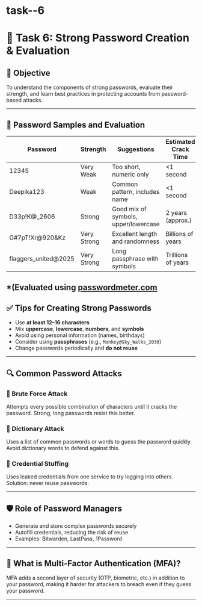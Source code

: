 # task--6
# 🔐 Task 6: Strong Password Creation & Evaluation

## 🧠 Objective
To understand the components of strong passwords, evaluate their strength, and learn best practices in protecting accounts from password-based attacks.

---

## 🔐 Password Samples and Evaluation

| Password | Strength | Suggestions | Estimated Crack Time |
|----------|----------|-------------|-----------------------|
| 12345 | Very Weak | Too short, numeric only | <1 second |
| Deepika123 | Weak | Common pattern, includes name | <1 second |
| D33p!K@_2606 | Strong | Good mix of symbols, upper/lowercase | 2 years (approx.) |
| G#7pT!Xr@920&Kz | Very Strong | Excellent length and randomness | Billions of years |
| flaggers_united@2025 | Very Strong | Long passphrase with symbols | Trillions of years |

*(Evaluated using [passwordmeter.com](https://passwordmeter.com) 
---

## ✅ Tips for Creating Strong Passwords
- Use **at least 12–16 characters**
- Mix **uppercase**, **lowercase**, **numbers**, and **symbols**
- Avoid using personal information (names, birthdays)
- Consider using **passphrases** (e.g., `Monkey@Sky_Walks_2030`)
- Change passwords periodically and **do not reuse**

---

## 🔍 Common Password Attacks

### 🔸 Brute Force Attack
Attempts every possible combination of characters until it cracks the password. Strong, long passwords resist this better.

### 🔸 Dictionary Attack
Uses a list of common passwords or words to guess the password quickly. Avoid dictionary words to defend against this.

### 🔸 Credential Stuffing
Uses leaked credentials from one service to try logging into others. Solution: never reuse passwords.

---

## 🛡 Role of Password Managers
- Generate and store complex passwords securely
- Autofill credentials, reducing the risk of reuse
- Examples: Bitwarden, LastPass, 1Password

---

## 🔑 What is Multi-Factor Authentication (MFA)?
MFA adds a second layer of security (OTP, biometric, etc.) in addition to your password, making it harder for attackers to breach even if they guess your password.

---

